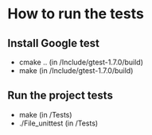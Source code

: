 How to run the tests 
=====================

## Install Google test

- cmake .. (in /Include/gtest-1.7.0/build)
- make (in /Include/gtest-1.7.0/build)

## Run the project tests

- make (in /Tests)
- ./File_unittest (in /Tests)
